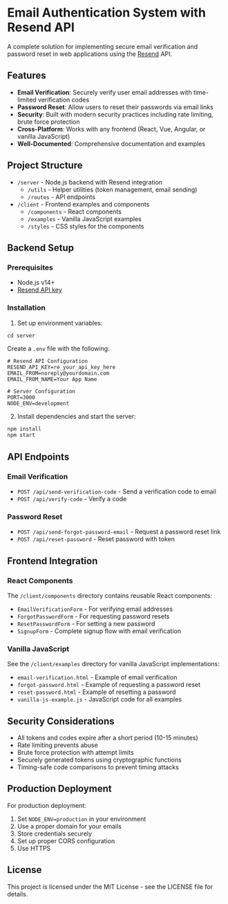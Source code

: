 # Email Authentication System with Resend API

A complete solution for implementing secure email verification and password reset in web applications using the [Resend](https://resend.com) API.

## Features

- **Email Verification**: Securely verify user email addresses with time-limited verification codes
- **Password Reset**: Allow users to reset their passwords via email links
- **Security**: Built with modern security practices including rate limiting, brute force protection
- **Cross-Platform**: Works with any frontend (React, Vue, Angular, or vanilla JavaScript)
- **Well-Documented**: Comprehensive documentation and examples

## Project Structure

- `/server` - Node.js backend with Resend integration
  - `/utils` - Helper utilities (token management, email sending)
  - `/routes` - API endpoints
- `/client` - Frontend examples and components
  - `/components` - React components
  - `/examples` - Vanilla JavaScript examples
  - `/styles` - CSS styles for the components

## Backend Setup

### Prerequisites

- Node.js v14+
- [Resend API key](https://resend.com/api-keys)

### Installation

1. Set up environment variables:

```
cd server
```

Create a `.env` file with the following:

```
# Resend API Configuration
RESEND_API_KEY=re_your_api_key_here
EMAIL_FROM=noreply@yourdomain.com
EMAIL_FROM_NAME=Your App Name

# Server Configuration
PORT=3000
NODE_ENV=development
```

2. Install dependencies and start the server:

```bash
npm install
npm start
```

## API Endpoints

### Email Verification

- `POST /api/send-verification-code` - Send a verification code to email
- `POST /api/verify-code` - Verify a code

### Password Reset

- `POST /api/send-forgot-password-email` - Request a password reset link
- `POST /api/reset-password` - Reset password with token

## Frontend Integration

### React Components

The `/client/components` directory contains reusable React components:

- `EmailVerificationForm` - For verifying email addresses
- `ForgotPasswordForm` - For requesting password resets
- `ResetPasswordForm` - For setting a new password
- `SignupForm` - Complete signup flow with email verification

### Vanilla JavaScript

See the `/client/examples` directory for vanilla JavaScript implementations:

- `email-verification.html` - Example of email verification
- `forgot-password.html` - Example of requesting a password reset
- `reset-password.html` - Example of resetting a password
- `vanilla-js-example.js` - JavaScript code for all examples

## Security Considerations

- All tokens and codes expire after a short period (10-15 minutes)
- Rate limiting prevents abuse
- Brute force protection with attempt limits
- Securely generated tokens using cryptographic functions
- Timing-safe code comparisons to prevent timing attacks

## Production Deployment

For production deployment:

1. Set `NODE_ENV=production` in your environment
2. Use a proper domain for your emails
3. Store credentials securely
4. Set up proper CORS configuration
5. Use HTTPS

## License

This project is licensed under the MIT License - see the LICENSE file for details.
